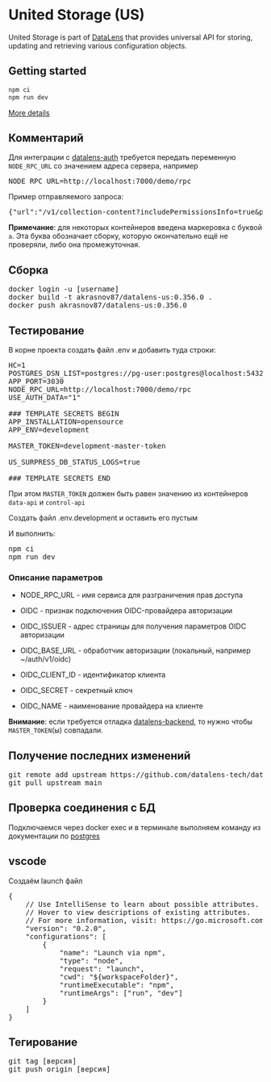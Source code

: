 # United Storage (US)

United Storage is part of [DataLens](https://datalens.tech) that provides universal API for storing, updating and retrieving various configuration objects.

## Getting started

```sh
npm ci
npm run dev
```

[More details](https://github.com/datalens-tech/datalens)

## Комментарий
Для интеграции с [datalens-auth](https://github.com/akrasnov87/datalens-auth) требуется передать переменную `NODE_RPC_URL` со значением адреса сервера, например
<pre>
NODE_RPC_URL=http://localhost:7000/demo/rpc
</pre>

Пример отправляемого запроса:
<pre>
{"url":"/v1/collection-content?includePermissionsInfo=true&pageSize=50&orderField=createdAt&orderDirection=desc&onlyMy=false&mode=all","method":"GET","rawHeaders":["Accept","application/json, */*","x-request-id","dl.95099.8f2fd60e","host","host.docker.internal:8030","accept-encoding","gzip, deflate","accept-language","en","x-gateway-version","1.5.1","x-forwarded-for","172.22.0.1","x-rpc-authorization","bW9iaWxlOjEyMzQ1","user-agent","Mozilla/5.0 (Windows NT 10.0; Win64; x64) AppleWebKit/537.36 (KHTML, like Gecko) Chrome/120.0.0.0 YaBrowser/24.1.0.0 Safari/537.36","origin","http://localhost:8080","referer","http://localhost:8080/collections?x-rpc-authorization=bW9iaWxlOjEyMzQ1","Connection","close"]}
</pre>

__Примечание__: для некоторых контейнеров введена маркеровка с буквой `a`. Эта буква обозначает сборку, которую окончательно ещё не проверяли, либо она промежуточная.

## Сборка
<pre>
docker login -u [username]
docker build -t akrasnov87/datalens-us:0.356.0 .
docker push akrasnov87/datalens-us:0.356.0
</pre>

## Тестирование

В корне проекта создать файл .env и добавить туда строки:
<pre>
HC=1
POSTGRES_DSN_LIST=postgres://pg-user:postgres@localhost:5432/pg-us-db
APP_PORT=3030
NODE_RPC_URL=http://localhost:7000/demo/rpc
USE_AUTH_DATA="1"

### TEMPLATE SECRETS BEGIN
APP_INSTALLATION=opensource
APP_ENV=development

MASTER_TOKEN=development-master-token

US_SURPRESS_DB_STATUS_LOGS=true

### TEMPLATE SECRETS END
</pre>

При этом `MASTER_TOKEN` должен быть равен значению из контейнеров `data-api` и `control-api`

Создать файл .env.development и оставить его пустым

И выполнить: 
<pre>
npm ci
npm run dev
</pre>

### Описание параметров
* NODE_RPC_URL - имя сервиса для разграничения прав доступа

* OIDC - признак подключения OIDC-провайдера авторизации
* OIDC_ISSUER - адрес страницы для получения параметров OIDC авторизации
* OIDC_BASE_URL - обработчик авторизации (локальный, например ~/auth/v1/oidc)
* OIDC_CLIENT_ID - идентификатор клиента
* OIDC_SECRET - секретный ключ
* OIDC_NAME - наименование провайдера на клиенте

__Внимание__: если требуется отладка [datalens-backend](https://github.com/akrasnov87/datalens-backend), то нужно чтобы `MASTER_TOKEN`(ы) совпадали. 

## Получение последних изменений

<pre>
git remote add upstream https://github.com/datalens-tech/datalens-us.git
git pull upstream main
</pre>

## Проверка соединения с БД

Подключаемся через docker exec и в терминале выполняем команду из документации по [postgres](https://postgrespro.ru/docs/postgresql/9.6/app-pg-isready)

## vscode

Создаём launch файл
<pre>
{
    // Use IntelliSense to learn about possible attributes.
    // Hover to view descriptions of existing attributes.
    // For more information, visit: https://go.microsoft.com/fwlink/?linkid=830387
    "version": "0.2.0",
    "configurations": [
        {
            "name": "Launch via npm",
            "type": "node",
            "request": "launch",
            "cwd": "${workspaceFolder}",
            "runtimeExecutable": "npm",
            "runtimeArgs": ["run", "dev"]
        }
    ]
}
</pre>

## Тегирование

<pre>
git tag [версия]
git push origin [версия]
</pre>